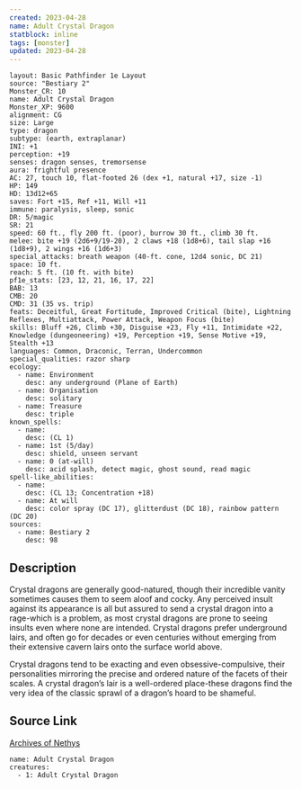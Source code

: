 ```yaml
---
created: 2023-04-28
name: Adult Crystal Dragon
statblock: inline
tags: [monster]
updated: 2023-04-28
---
```

```statblock
layout: Basic Pathfinder 1e Layout
source: "Bestiary 2"
Monster_CR: 10
name: Adult Crystal Dragon
Monster_XP: 9600
alignment: CG
size: Large
type: dragon
subtype: (earth, extraplanar)
INI: +1
perception: +19
senses: dragon senses, tremorsense
aura: frightful presence
AC: 27, touch 10, flat-footed 26 (dex +1, natural +17, size -1)
HP: 149
HD: 13d12+65
saves: Fort +15, Ref +11, Will +11
immune: paralysis, sleep, sonic
DR: 5/magic
SR: 21
speed: 60 ft., fly 200 ft. (poor), burrow 30 ft., climb 30 ft.
melee: bite +19 (2d6+9/19-20), 2 claws +18 (1d8+6), tail slap +16 (1d8+9), 2 wings +16 (1d6+3)
special_attacks: breath weapon (40-ft. cone, 12d4 sonic, DC 21)
space: 10 ft.
reach: 5 ft. (10 ft. with bite)
pf1e_stats: [23, 12, 21, 16, 17, 22]
BAB: 13
CMB: 20
CMD: 31 (35 vs. trip)
feats: Deceitful, Great Fortitude, Improved Critical (bite), Lightning Reflexes, Multiattack, Power Attack, Weapon Focus (bite)
skills: Bluff +26, Climb +30, Disguise +23, Fly +11, Intimidate +22, Knowledge (dungeoneering) +19, Perception +19, Sense Motive +19, Stealth +13
languages: Common, Draconic, Terran, Undercommon
special_qualities: razor sharp
ecology:
  - name: Environment
    desc: any underground (Plane of Earth)
  - name: Organisation
    desc: solitary
  - name: Treasure
    desc: triple
known_spells:
  - name:
    desc: (CL 1)
  - name: 1st (5/day)
    desc: shield, unseen servant
  - name: 0 (at-will)
    desc: acid splash, detect magic, ghost sound, read magic
spell-like_abilities:
  - name:
    desc: (CL 13; Concentration +18)
  - name: At will
    desc: color spray (DC 17), glitterdust (DC 18), rainbow pattern (DC 20)
sources:
  - name: Bestiary 2
    desc: 98
```
## Description
Crystal dragons are generally good-natured, though their incredible vanity sometimes causes them to seem aloof and cocky. Any perceived insult against its appearance is all but assured to send a crystal dragon into a rage-which is a problem, as most crystal dragons are prone to seeing insults even where none are intended. Crystal dragons prefer underground lairs, and often go for decades or even centuries without emerging from their extensive cavern lairs onto the surface world above. 

Crystal dragons tend to be exacting and even obsessive-compulsive, their personalities mirroring the precise and ordered nature of the facets of their scales. A crystal dragon’s lair is a well-ordered place-these dragons find the very idea of the classic sprawl of a dragon’s hoard to be shameful.
## Source Link
[Archives of Nethys](https://aonprd.com/MonsterDisplay.aspx?ItemName=Adult%20Crystal%20Dragon)
```encounter-table
name: Adult Crystal Dragon
creatures:
  - 1: Adult Crystal Dragon
```
